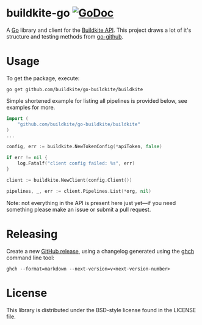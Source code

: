 # buildkite-go [![GoDoc](https://img.shields.io/badge/godoc-Reference-brightgreen.svg?style=flat)](http://godoc.org/github.com/buildkite/go-buildkite)

A [Go](http://golang.org) library and client for the [Buildkite API](https://buildkite.com/docs/api). This project draws a lot of it's structure and testing methods from [go-github](https://github.com/google/go-github).

# Usage

To get the package, execute:

```
go get github.com/buildkite/go-buildkite/buildkite
```

Simple shortened example for listing all pipelines is provided below, see examples for more.

```go
import (
    "github.com/buildkite/go-buildkite/buildkite"
)
...

config, err := buildkite.NewTokenConfig(*apiToken, false)

if err != nil {
	log.Fatalf("client config failed: %s", err)
}

client := buildkite.NewClient(config.Client())

pipelines, _, err := client.Pipelines.List(*org, nil)

```

Note: not everything in the API is present here just yet—if you need something please make an issue or submit a pull request.

# Releasing

Create a new [GitHub release](https://github.com/buildkite/go-buildkite/releases), using a changelog generated using the [ghch](https://github.com/Songmu/ghch) command line tool:

```
ghch --format=markdown --next-version=v<next-version-number>
```



# License

This library is distributed under the BSD-style license found in the LICENSE file.
